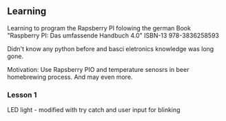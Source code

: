 ## Learning

Learning to program the Rapsberry PI folowing the german Book "Raspberry PI: Das umfassende Handbuch 4.0" ISBN-13 978-3836258593

Didn't know any python before and basci eletronics knowledge was long gone.

Motivation:
Use Rapsberry PIO and temperature senosrs in beer homebrewing process. And may even more.

### Lesson 1

LED light - modified with try catch and user input for blinking
